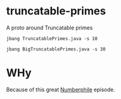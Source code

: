 # truncatable-primes

A proto around Truncatable primes

```
jbang TruncatablePrimes.java -s 10
```

```
jbang BigTruncatablePrimes.java -s 30
```

# WHy

Because of this great [Numberphile](https://youtu.be/azL5ehbw_24) episode.
